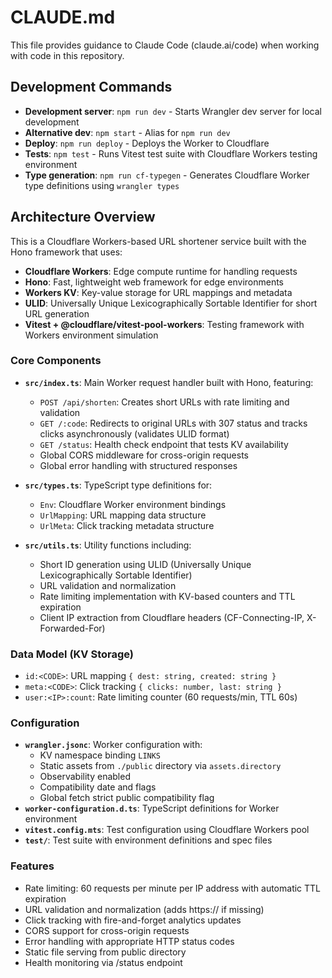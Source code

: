 # CLAUDE.md

This file provides guidance to Claude Code (claude.ai/code) when working with code in this repository.

## Development Commands

- **Development server**: `npm run dev` - Starts Wrangler dev server for local development
- **Alternative dev**: `npm start` - Alias for `npm run dev`
- **Deploy**: `npm run deploy` - Deploys the Worker to Cloudflare
- **Tests**: `npm test` - Runs Vitest test suite with Cloudflare Workers testing environment
- **Type generation**: `npm run cf-typegen` - Generates Cloudflare Worker type definitions using `wrangler types`

## Architecture Overview

This is a Cloudflare Workers-based URL shortener service built with the Hono framework that uses:

- **Cloudflare Workers**: Edge compute runtime for handling requests
- **Hono**: Fast, lightweight web framework for edge environments
- **Workers KV**: Key-value storage for URL mappings and metadata
- **ULID**: Universally Unique Lexicographically Sortable Identifier for short URL generation
- **Vitest + @cloudflare/vitest-pool-workers**: Testing framework with Workers environment simulation

### Core Components

- **`src/index.ts`**: Main Worker request handler built with Hono, featuring:
  - `POST /api/shorten`: Creates short URLs with rate limiting and validation
  - `GET /:code`: Redirects to original URLs with 307 status and tracks clicks asynchronously (validates ULID format)
  - `GET /status`: Health check endpoint that tests KV availability
  - Global CORS middleware for cross-origin requests
  - Global error handling with structured responses

- **`src/types.ts`**: TypeScript type definitions for:
  - `Env`: Cloudflare Worker environment bindings
  - `UrlMapping`: URL mapping data structure
  - `UrlMeta`: Click tracking metadata structure

- **`src/utils.ts`**: Utility functions including:
  - Short ID generation using ULID (Universally Unique Lexicographically Sortable Identifier)
  - URL validation and normalization
  - Rate limiting implementation with KV-based counters and TTL expiration
  - Client IP extraction from Cloudflare headers (CF-Connecting-IP, X-Forwarded-For)

### Data Model (KV Storage)

- `id:<CODE>`: URL mapping `{ dest: string, created: string }`
- `meta:<CODE>`: Click tracking `{ clicks: number, last: string }`
- `user:<IP>:count`: Rate limiting counter (60 requests/min, TTL 60s)

### Configuration

- **`wrangler.jsonc`**: Worker configuration with:
  - KV namespace binding `LINKS`
  - Static assets from `./public` directory via `assets.directory`
  - Observability enabled
  - Compatibility date and flags
  - Global fetch strict public compatibility flag
- **`worker-configuration.d.ts`**: TypeScript definitions for Worker environment
- **`vitest.config.mts`**: Test configuration using Cloudflare Workers pool
- **`test/`**: Test suite with environment definitions and spec files

### Features

- Rate limiting: 60 requests per minute per IP address with automatic TTL expiration
- URL validation and normalization (adds https:// if missing)
- Click tracking with fire-and-forget analytics updates
- CORS support for cross-origin requests
- Error handling with appropriate HTTP status codes
- Static file serving from public directory
- Health monitoring via /status endpoint